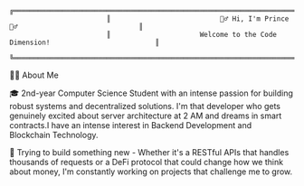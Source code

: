                            ╔══════════════════════════════════════════════════════════════════════════════╗
                            ║                           🙋‍♂️ Hi, I'm Prince 🙋‍♂️                              ║
                            ║                      Welcome to the Code Dimension!                          ║
                            ╚══════════════════════════════════════════════════════════════════════════════╝

👨‍💻 About Me

 🎓 2nd-year Computer Science Student with an intense passion for building robust systems and decentralized solutions.
  I'm that developer who gets genuinely excited about server architecture at 2 AM and dreams in smart contracts.I have an intense interest in Backend Development and Blockchain Technology.

  🚀 Trying to build something new - Whether it's a RESTful APIs that handles thousands of requests or a DeFi protocol that could change how we think about money, I'm constantly working on projects that challenge     me to grow.
  


 
